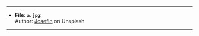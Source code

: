 ---------------------------------------
* **File: `a.jpg`**: \
    Author: [Josefin](https://unsplash.com/photos/FY-tBAFkQP4) on Unsplash
--------------------------------------